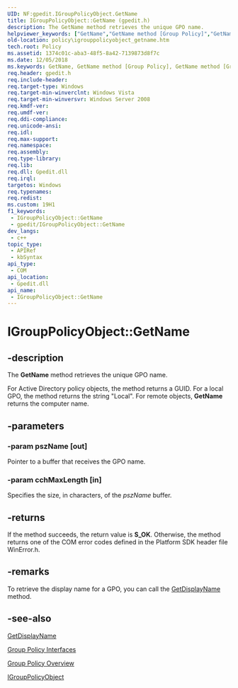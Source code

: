```yaml
---
UID: NF:gpedit.IGroupPolicyObject.GetName
title: IGroupPolicyObject::GetName (gpedit.h)
description: The GetName method retrieves the unique GPO name.
helpviewer_keywords: ["GetName","GetName method [Group Policy]","GetName method [Group Policy]","IGroupPolicyObject interface","IGroupPolicyObject interface [Group Policy]","GetName method","IGroupPolicyObject.GetName","IGroupPolicyObject::GetName","_win32_igrouppolicyobject_getname","gpedit/IGroupPolicyObject::GetName","policy.igrouppolicyobject_getname"]
old-location: policy\igrouppolicyobject_getname.htm
tech.root: Policy
ms.assetid: 1374c01c-aba3-48f5-8a42-7139873d8f7c
ms.date: 12/05/2018
ms.keywords: GetName, GetName method [Group Policy], GetName method [Group Policy],IGroupPolicyObject interface, IGroupPolicyObject interface [Group Policy],GetName method, IGroupPolicyObject.GetName, IGroupPolicyObject::GetName, _win32_igrouppolicyobject_getname, gpedit/IGroupPolicyObject::GetName, policy.igrouppolicyobject_getname
req.header: gpedit.h
req.include-header: 
req.target-type: Windows
req.target-min-winverclnt: Windows Vista
req.target-min-winversvr: Windows Server 2008
req.kmdf-ver: 
req.umdf-ver: 
req.ddi-compliance: 
req.unicode-ansi: 
req.idl: 
req.max-support: 
req.namespace: 
req.assembly: 
req.type-library: 
req.lib: 
req.dll: Gpedit.dll
req.irql: 
targetos: Windows
req.typenames: 
req.redist: 
ms.custom: 19H1
f1_keywords:
 - IGroupPolicyObject::GetName
 - gpedit/IGroupPolicyObject::GetName
dev_langs:
 - c++
topic_type:
 - APIRef
 - kbSyntax
api_type:
 - COM
api_location:
 - Gpedit.dll
api_name:
 - IGroupPolicyObject::GetName
---
```


# IGroupPolicyObject::GetName


## -description

The
    <b>GetName</b> method retrieves the unique GPO name.

For Active Directory policy objects, the method returns a GUID. For a local GPO, the method returns the string "Local". For remote objects, 
<b>GetName</b> returns the computer name.

## -parameters

### -param pszName [out]

Pointer to a buffer that receives the GPO name.

### -param cchMaxLength [in]

Specifies the size, in characters, of the <i>pszName</i> buffer.

## -returns

If the method succeeds, the return value is <b>S_OK</b>. Otherwise, the method returns one of the COM error codes defined in the Platform SDK header file WinError.h.

## -remarks

To retrieve the display name for a GPO, you can call the 
<a href="/previous-versions/windows/desktop/api/gpedit/nf-gpedit-igrouppolicyobject-getdisplayname">GetDisplayName</a> method.

## -see-also

<a href="/previous-versions/windows/desktop/api/gpedit/nf-gpedit-igrouppolicyobject-getdisplayname">GetDisplayName</a>



<a href="/previous-versions/windows/desktop/Policy/group-policy-interfaces">Group Policy
    Interfaces</a>



<a href="/previous-versions/windows/desktop/Policy/about-group-policy">Group Policy
    Overview</a>



<a href="/previous-versions/windows/desktop/api/gpedit/nn-gpedit-igrouppolicyobject">IGroupPolicyObject</a>

